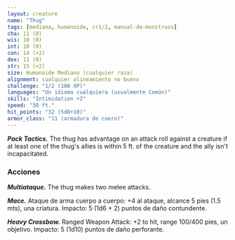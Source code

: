 ```yaml
---
layout: creature
name: "Thug"
tags: [mediana, humanoide, cr1/2, manual-de-monstruos]
cha: 11 (0)
wis: 10 (0)
int: 10 (0)
con: 14 (+2)
dex: 11 (0)
str: 15 (+2)
size: Humanoide Mediano (cualquier raza)
alignment: cualquier alineamiento no bueno
challenge: "1/2 (100 XP)"
languages: "Un idioma cualquiera (usualmente Común)"
skills: "Intimidation +2"
speed: "30 ft."
hit_points: "32 (5d8+10)"
armor_class: "11 (armadura de cuero)"
---
```


***Pack Tactics.*** The thug has advantage on an attack roll against a creature if at least one of the thug's allies is within 5 ft. of the creature and the ally isn't incapacitated.

### Acciones

***Multiataque.*** The thug makes two melee attacks.

***Mace.*** Ataque de arma cuerpo a cuerpo: +4 al ataque, alcance 5 pies (1.5 mts), una criatura. Impacto: 5 (1d6 + 2) puntos de daño contundente.

***Heavy Crossbow.*** Ranged Weapon Attack: +2 to hit, range 100/400 pies, un objetivo. Impacto: 5 (1d10) puntos de daño perforante.